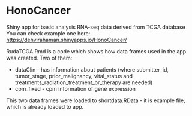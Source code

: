 # HonoCancer

Shiny app for basic analysis RNA-seq data derived from TCGA database
You can check example one here:  https://dehvirahaman.shinyapps.io/HonoCancer/

RudaTCGA.Rmd is a code which shows how data frames used in the app was created. Two of them:

- dataClin - has information about patients (where submitter_id, tumor_stage, prior_malignancy, vital_status and treatments_radiation_treatment_or_therapy are needed)
- cpm_fixed - cpm information of gene expression

This two data frames were loaded to shortdata.RData - it is example file, which is already loaded to app.

